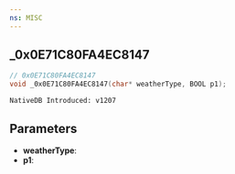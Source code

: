 ```yaml
---
ns: MISC
---
```

## _0x0E71C80FA4EC8147

```c
// 0x0E71C80FA4EC8147
void _0x0E71C80FA4EC8147(char* weatherType, BOOL p1);
```

```
NativeDB Introduced: v1207
```

## Parameters
* **weatherType**:
* **p1**:
